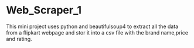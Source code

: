 # Web_Scraper_1

This mini project uses python and beautifulsoup4 to extract all the data from a flipkart webpage and stor it into a csv file with the brand name,price and rating.

